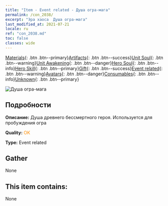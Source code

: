 ```yaml
---
title: "Item - Event related - Душа огра-мага"
permalink: /con_2038/
excerpt: "Эра хаоса  Душа огра-мага"
last_modified_at: 2021-07-21
locale: ru
ref: "con_2038.md"
toc: false
classes: wide
---
```

 [Materials](/ItemsRU/){: .btn .btn--primary}[Artifacts](/ItemsRU/Artifacts/){: .btn .btn--success}[Unit Soul](/ItemsRU/UnitSoul/){: .btn .btn--warning}[Unit Awakening](/ItemsRU/UnitAwakening/){: .btn .btn--danger}[Hero Soul](/ItemsRU/HeroSoul/){: .btn .btn--info}[Hero Skill](/ItemsRU/HeroSkill/){: .btn .btn--primary}[Gift](/ItemsRU/Gift/){: .btn .btn--success}[Event related](/ItemsRU/Events/){: .btn .btn--warning}[Avatars](/ItemsRU/Avatars/){: .btn .btn--danger}[Consumables](/ItemsRU/Consumables/){: .btn .btn--info}[Unknown](/ItemsRU/Unknown/){: .btn .btn--primary}

 ![Душа огра-мага](/images/t/juexing_404.png)

## Подробности
 **Описание:** Душа древнего бессмертного героя. Используется для пробуждения огра

 **Quality:** <span style="color: #FF8C00">OK</span>

 **Type:** Event related

## Gather

  None

## This item contains:

  None

